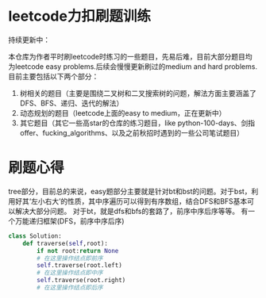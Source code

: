 # leetcode力扣刷题训练
持续更新中：

本仓库为作者平时刷leetcode时练习的一些题目，先易后难，目前大部分题目均为leetcode easy problems.后续会慢慢更新刷过的medium and hard problems.
目前主要包括以下两个部分：
1. 树相关的题目（主要是围绕二叉树和二叉搜索树的问题，解法方面主要涵盖了DFS、BFS、递归、迭代的解法）
2. 动态规划的题目（leetcode上面的easy to medium，正在更新中）
3. 其它题目（其它一些高star的仓库的练习题目，like python-100-days、剑指offer、fucking_algorithms、以及之前秋招时遇到的一些公司笔试题目）

# 刷题心得
tree部分，目前总的来说，easy题部分主要就是针对bt和bst的问题。对于bst，利用好其‘左小右大’的性质，其中序遍历可以得到有序数组，结合DFS和BFS基本可以解决大部分问题。
对于bt，就是dfs和bfs的套路了，前序中序后序等等。
有一个万能递归框架(DFS，前序中序后序)
```python
class Solution:
    def traverse(self,root):
        if not root:return None
        # 在这里操作结点即前序
        self.traverse(root.left)
        # 在这里操作结点即中序
        self.traverse(root.right)
        # 在这里操作结点即后序
```

